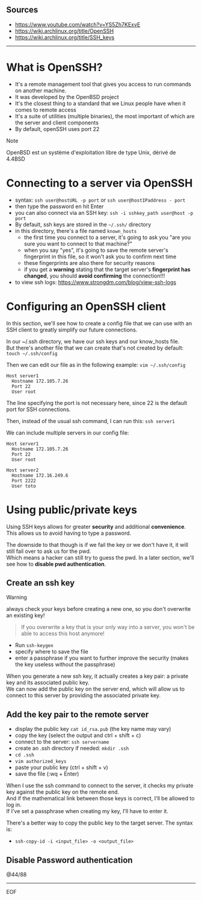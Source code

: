 ## Sources  

- https://www.youtube.com/watch?v=YS5Zh7KExvE
- https://wiki.archlinux.org/title/OpenSSH
- https://wiki.archlinux.org/title/SSH_keys

---

# What is OpenSSH?

- It's a remote management tool that gives you access to run commands on another machine.
- It was developed by the OpenBSD project
- It's the closest thing to a standard that we Linux people have when it comes to remote access
- It's a suite of utilities (multiple binaries), the most important of which are the server and client components
- By default, openSSH uses port 22

>[!note]
>OpenBSD est un système d'exploitation libre de type Unix, dérivé de 4.4BSD

# Connecting to a server via OpenSSH

- syntax: `ssh user@hostURL -p port` or `ssh user@hostIPaddress - port`
- then type the password en hit Enter
- you can also connect via an SSH key: `ssh -i sshkey_path user@host -p port`
- By default, ssh keys are stored in the `~/.ssh/` directory
- in this directory, there's a file named `known_hosts`
  - the first time you connect to a server, it's going to ask you "are you sure you want to connect to that machine?"
  - when you say "yes", it's going to save the remote server's fingerprint in this file, so it won't ask you to confirm next time
  - these fingerprints are also there for security reasons
  - if you get a **warning** stating that the target server's **fingerprint has changed**, you should **avoid confirming** the connection!!!
-  to view ssh logs: https://www.strongdm.com/blog/view-ssh-logs

# Configuring an OpenSSH client

In this section, we'll see how to create a config file that we can use with an SSH client to greatly simplify our future connections.  

In our ~/.ssh directory, we have our ssh keys and our know_hosts file.  
But there's another file that we can create that's not created by default: `touch ~/.ssh/config`  

Then we can edit our file as in the following example: `vim ~/.ssh/config`
```
Host server1
  Hostname 172.105.7.26
  Port 22
  User root
```
The line specifying the port is not necessary here, since 22 is the default port for SSH connections.  

Then, instead of the usual ssh command, I can run this: `ssh server1`  

We can include multiple servers in our config file:
```
Host server1
  Hostname 172.105.7.26
  Port 22
  User root

Host server2
  Hostname 172.16.249.6
  Port 2222
  User toto
```

# Using public/private keys

Using SSH keys allows for greater **security** and additional **convenience**.  
This allows us to avoid having to type a password.  

The downside to that though is if we fail the key or we don't have it, it will still fail over to ask us for the pwd.  
Which means a hacker can still try to guess the pwd.
In a later section, we'll see how to **disable pwd authentication**.  

## Create an ssh key 

>[!warning]
>always check your keys before creating a new one, so you don't overwrite an existing key!
>>If you overwrite a key that is your only way into a server, you won't be able to access this host anymore!

- Run `ssh-keygen`
- specify where to save the file
- enter a passphrase if you want to further improve the security (makes the key useless without the passphrase)

When you generate a new ssh key, it actually creates a key pair: a private key and its associated public key.  
We can now add the public key on the server end, which will allow us to connect to this server by providing the associated private key.  

## Add the key pair to the remote server

- display the public key `cat id_rsa.pub` (the key name may vary)
- copy the key (select the output and ctrl + shift + c)
- connect to the server: `ssh servername`
- create an .ssh directory if needed: `mkdir .ssh`
- `cd .ssh`
- `vim authorized_keys`
- paste your public key (ctrl + shift + v)
- save the file (:wq + Enter)

When I use the ssh command to connect to the server, it checks my private key against the public key on the remote end.  
And if the mathematical link between those keys is correct, I'll be allowed to log in.  
If I've set a passphrase when creating my key, I'll have to enter it.

There's a better way to copy the public key to the target server. The syntax is:
- `ssh-copy-id -i <input_file> -o <output_file>`

## Disable Password authentication





@44/88

---
EOF
